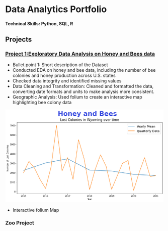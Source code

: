 # Data Analytics Portfolio

#### Technical Skills: Python, SQL, R

## Projects

### [Project 1:Exploratory Data Analysis on Honey and Bees data](https://github.com/IbaD6/Honey-and-Bees)
* Bullet point 1: Short description of the Dataset 
* Conducted EDA on honey and bee data, including the number of bee colonies and honey production across U.S. states
* Checked data integrity and identified missing values
* Data Cleaning and Transformation: Cleaned and formatted the data, converting date formats and units to make analysis more consistent.
* Geographic Analysis: Used folium to create an interactive map highlighting bee colony data

![](/images/Wyoming.png)
* Interactive folium Map

### Zoo Project 

